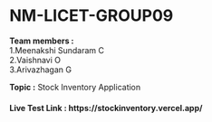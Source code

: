 # NM-LICET-GROUP09
<b>Team members : <br></b>
1.Meenakshi Sundaram C <br>
2.Vaishnavi O <br>
3.Arivazhagan G <br>

<b>Topic :</b> Stock Inventory Application

<h4>Live Test Link : https://stockinventory.vercel.app/</h4>
              
